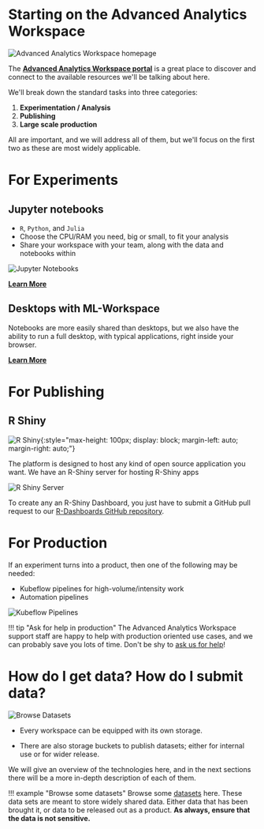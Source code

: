 # Starting on the Advanced Analytics Workspace

![Advanced Analytics Workspace homepage](images/readme/portal_ui.png)

The
**[Advanced Analytics Workspace portal](https://portal.covid.cloud.statcan.ca)**
is a great place to discover and connect to the available resources we'll be
talking about here.

We'll break down the standard tasks into three categories:

1. **Experimentation / Analysis**
2. **Publishing**
3. **Large scale production**

All are important, and we will address all of them, but we'll focus on the first
two as these are most widely applicable.

# For Experiments

<!-- ![Kubeflow](images/logo-kubeflow.png){: style="max-height:200px"} -->

## Jupyter notebooks

- `R`, `Python`, and `Julia`
- Choose the CPU/RAM you need, big or small, to fit your analysis
- Share your workspace with your team, along with the data and notebooks within

![Jupyter Notebooks](images/jupyter_in_action.png)

[**Learn More**](1-Experiments/Jupyter)

## Desktops with ML-Workspace

Notebooks are more easily shared than desktops, but we also have the ability to
run a full desktop, with typical applications, right inside your browser.

[**Learn More**](1-Experiments/ML-Workspaces)

# For Publishing

## R Shiny

<!-- prettier-ignore -->
![R Shiny](images/logo-RStudio.png){:style="max-height: 100px; display: block; margin-left: auto; margin-right: auto;"}

The platform is designed to host any kind of open source application you want.
We have an R-Shiny server for hosting R-Shiny apps

![R Shiny Server](images/readme/shiny_ui.png)

To create any an R-Shiny Dashboard, you just have to submit a GitHub pull
request to our
[R-Dashboards GitHub repository](https://github.com/StatCan/R-dashboards).

# For Production

If an experiment turns into a product, then one of the following may be needed:

- Kubeflow pipelines for high-volume/intensity work
- Automation pipelines

![Kubeflow Pipelines](images/readme/kubeflow_pipeline.png)

<!-- prettier-ignore -->
!!! tip "Ask for help in production"
    The Advanced Analytics Workspace support staff are happy to help with
    production oriented use cases, and we can probably save you lots of time.
    Don't be shy to [ask us for help](Help)!

# How do I get data? How do I submit data?

![Browse Datasets](images/readme/minio_ui.png)

- Every workspace can be equipped with its own storage.

- There are also storage buckets to publish datasets; either for internal use or
  for wider release.

We will give an overview of the technologies here, and in the next sections
there will be a more in-depth description of each of them.

<!-- prettier-ignore -->
!!! example "Browse some datasets"
    Browse some [datasets](https://datasets.covid.cloud.statcan.ca) here. These
    data sets are meant to store widely shared data. Either data that has been
    brought it, or data to be released out as a product. **As always, ensure
    that the data is not sensitive.**
